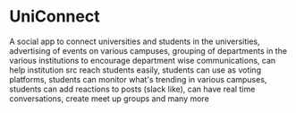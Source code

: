 # UniConnect
A social app to connect universities and students in the universities, advertising of events on various campuses, grouping of departments in the various institutions to encourage department wise communications, can help institution src reach students easily, students can use as voting platforms, students can monitor what's trending in various campuses, students can add reactions to posts (slack like), can have real time conversations, create meet up groups and many more
